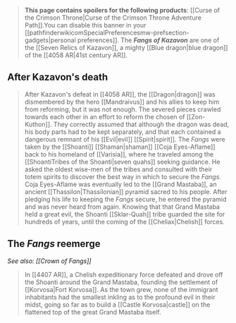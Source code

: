 > **This page contains spoilers for the following products**: [[Curse of the Crimson Throne|Curse of the Crimson Throne Adventure Path]].You can disable this banner in your [[pathfinderwikicomSpecialPreferencesmw-prefsection-gadgets|personal preferences]].
> The ***Fangs of Kazavon*** are one of the [[Seven Relics of Kazavon]], a mighty [[Blue dragon|blue dragon]] of the [[4058 AR|41st century AR]].


## After Kazavon's death

> After Kazavon's defeat in [[4058 AR]], the [[Dragon|dragon]] was dismembered by the hero [[Mandraivus]] and his allies to keep him from reforming, but it was not enough. The severed pieces crawled towards each other in an effort to reform the chosen of [[Zon-Kuthon]]. They correctly assumed that although the dragon was dead, his body parts had to be kept separately, and that each contained a dangerous remnant of his [[Evil|evil]] [[Spirit|spirit]].
> The *Fangs* were taken by the [[Shoanti]] [[Shaman|shaman]] [[Coja Eyes-Aflame]] back to his homeland of [[Varisia]], where he traveled among the [[ShoantiTribes of the Shoanti|seven quahs]] seeking guidance. He asked the oldest wise-men of the tribes and consulted with their totem spirits to discover the best way in which to secure the *Fangs*. Coja Eyes-Aflame was eventually led to the [[Grand Mastaba]], an ancient [[Thassilon|Thassilonian]] pyramid sacred to his people.
> After pledging his life to keeping the *Fangs* secure, he entered the pyramid and was never heard from again. Knowing that that Grand Mastaba held a great evil, the Shoanti [[Sklar-Quah]] tribe guarded the site for hundreds of years, until the coming of the [[Cheliax|Chelish]] forces.


## The *Fangs* reemerge

*See also: [[Crown of Fangs]]*
> In [[4407 AR]], a Chelish expeditionary force defeated and drove off the Shoanti around the Grand Mastaba, founding the settlement of [[Korvosa|Fort Korvosa]]. As the town grew, none of the immigrant inhabitants had the smallest inkling as to the profound evil in their midst, going so far as to build a [[Castle Korvosa|castle]] on the flattened top of the great Grand Mastaba itself.








